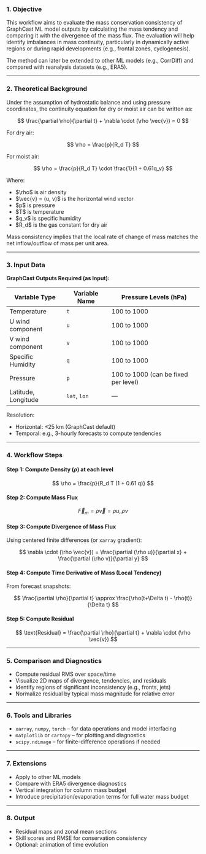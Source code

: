 ### **1. Objective**

This workflow aims to evaluate the mass conservation consistency of GraphCast ML model outputs by calculating the mass tendency and comparing it with the divergence of the mass flux. The evaluation will help identify imbalances in mass continuity, particularly in dynamically active regions or during rapid developments (e.g., frontal zones, cyclogenesis).

The method can later be extended to other ML models (e.g., CorrDiff) and compared with reanalysis datasets (e.g., ERA5).

---

### **2. Theoretical Background**

Under the assumption of hydrostatic balance and using pressure coordinates, the continuity equation for dry or moist air can be written as:

$$
\frac{\partial \rho}{\partial t} + \nabla \cdot (\rho \vec{v}) = 0
$$

For dry air:

$$
\rho = \frac{p}{R_d T}
$$

For moist air:

$$
\rho = \frac{p}{R_d T} \cdot \frac{1}{1 + 0.61q_v}
$$

Where:

* \$\rho\$ is air density
* \$\vec{v} = (u, v)\$ is the horizontal wind vector
* \$p\$ is pressure
* \$T\$ is temperature
* \$q\_v\$ is specific humidity
* \$R\_d\$ is the gas constant for dry air

Mass consistency implies that the local rate of change of mass matches the net inflow/outflow of mass per unit area.

---

### **3. Input Data**

**GraphCast Outputs Required (as Input):**

| **Variable Type**   | **Variable Name** | **Pressure Levels (hPa)**            |
| ------------------- | ----------------- | ------------------------------------ |
| Temperature         | `t`               | 100 to 1000                          |
| U wind component    | `u`               | 100 to 1000                          |
| V wind component    | `v`               | 100 to 1000                          |
| Specific Humidity   | `q`               | 100 to 1000                          |
| Pressure            | `p`               | 100 to 1000 (can be fixed per level) |
| Latitude, Longitude | `lat`, `lon`      | —                                    |

Resolution:

* Horizontal: ≤25 km (GraphCast default)
* Temporal: e.g., 3-hourly forecasts to compute tendencies

---

### **4. Workflow Steps**

#### Step 1: Compute Density ($\rho$) at each level

$$
\rho = \frac{p}{R_d T (1 + 0.61 q)}
$$

#### Step 2: Compute Mass Flux

$$
\vec{F}_m = \rho \vec{v} = \rho u, \rho v
$$

#### Step 3: Compute Divergence of Mass Flux

Using centered finite differences (or `xarray` gradient):

$$
\nabla \cdot (\rho \vec{v}) = \frac{\partial (\rho u)}{\partial x} + \frac{\partial (\rho v)}{\partial y}
$$

#### Step 4: Compute Time Derivative of Mass (Local Tendency)

From forecast snapshots:

$$
\frac{\partial \rho}{\partial t} \approx \frac{\rho(t+\Delta t) - \rho(t)}{\Delta t}
$$

#### Step 5: Compute Residual

$$
\text{Residual} = \frac{\partial \rho}{\partial t} + \nabla \cdot (\rho \vec{v})
$$

---

### **5. Comparison and Diagnostics**

* Compute residual RMS over space/time
* Visualize 2D maps of divergence, tendencies, and residuals
* Identify regions of significant inconsistency (e.g., fronts, jets)
* Normalize residual by typical mass magnitude for relative error

---

### **6. Tools and Libraries**

* `xarray`, `numpy`, `torch` – for data operations and model interfacing
* `matplotlib` or `cartopy` – for plotting and diagnostics
* `scipy.ndimage` – for finite-difference operations if needed

---

### **7. Extensions**

* Apply to other ML models
* Compare with ERA5 divergence diagnostics
* Vertical integration for column mass budget
* Introduce precipitation/evaporation terms for full water mass budget

---

### **8. Output**

* Residual maps and zonal mean sections
* Skill scores and RMSE for conservation consistency
* Optional: animation of time evolution
